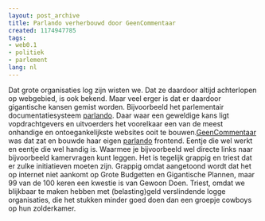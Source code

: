 ```yaml
---
layout: post_archive
title: Parlando verherbouwd door GeenCommentaar
created: 1174947785
tags:
- web0.1
- politiek
- parlement
lang: nl
---
```

Dat grote organisaties log zijn wisten we. Dat ze daardoor altijd achterlopen op webgebied, is ook bekend. Maar veel erger is dat er daardoor gigantische kansen gemist worden. Bijvoorbeeld het parlementair documentatiesysteem [parlando](http://parlando.sdu.nl/ "nominatie voor slechtste overheids website"). Daar waar een geweldige kans ligt vopdrachtgevers en uitvoerders het voorelkaar een van de meest onhandige en ontoegankelijkste websites ooit te bouwen.[GeenCommentaar](http://www.geencommentaar.nl/index.php/2007/03/26/geencommentaar_verbetert_parlando) was dat zat en bouwde haar eigen [parlando](http://www.geencommentaar.nl/parlando/) frontend. Eentje die wel werkt en eentje die wel handig is. Waarmee je bijvoorbeeld wel directe links naar bijvoorbeeld kamervragen kunt leggen. Het is tegelijk grappig en triest dat er zulke initiatieven moeten zijn. Grappig omdat aangetoond wordt dat het op internet niet aankomt op Grote Budgetten en Gigantische Plannen, maar 99 van de 100 keren een kwestie is van Gewoon Doen. Triest, omdat we blijkbaar te maken hebben met (belasting)geld verslindende logge organisaties, die het stukken minder goed doen dan een groepje cowboys op hun zolderkamer.
